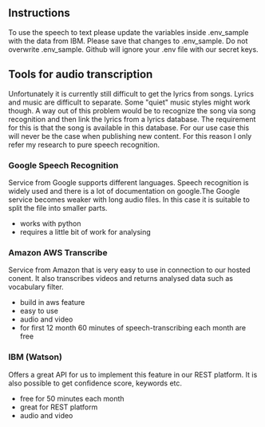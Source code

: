 ## Instructions

To use the speech to text please update the variables inside .env_sample with the data from IBM. Please save that changes to .env_sample. Do not overwrite .env_sample. Github will ignore your .env file with our secret keys.

## Tools for audio transcription

Unfortunately it is currently still difficult to get the lyrics from songs. Lyrics and music are difficult to separate. Some "quiet" music styles might work though. A way out of this problem would be to recognize the song via song recognition and then link the lyrics from a lyrics database. The requirement for this is that the song is available in this database. For our use case this will never be the case when publishing new content. For this reason I only refer my research to pure speech recognition. 

### Google Speech Recognition

Service from Google supports different languages. Speech recognition is widely used and there is a lot of documentation on google.The Google service becomes weaker with long audio files. In this case it is suitable to split the file into smaller parts.

* works with python
* requires a little bit of work for analysing

### Amazon AWS Transcribe

Service from Amazon that is very easy to use in connection to our hosted conent. It also transcribes videos and returns analysed data such as vocabulary filter.

* build in aws feature
* easy to use
* audio and video
* for first 12 month 60 minutes of speech-transcribing each month are free

### IBM (Watson)

Offers a great API for us to implement this feature in our REST platform. It is also possible to get confidence score, keywords etc.

* free for 50 minutes each  month 
* great for REST platform  
* audio and video
